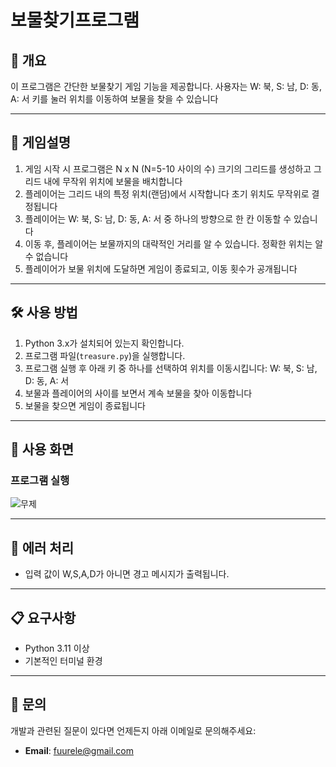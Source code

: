 # 보물찾기프로그램

## 📜 개요
이 프로그램은 간단한 보물찾기 게임 기능을 제공합니다. 사용자는 W: 북, S: 남, D: 동, A: 서 키를 눌러 위치를 이동하여 보물을 찾을 수 있습니다

---

## 📂 게임설명
1. 게임 시작 시 프로그램은 N x N (N=5-10 사이의 수) 크기의 그리드를 생성하고 그리드 내에 무작위 위치에 보물을 배치합니다
2. 플레이어는 그리드 내의 특정 위치(랜덤)에서 시작합니다 초기 위치도 무작위로 결정됩니다
3. 플레이어는 W: 북, S: 남, D: 동, A: 서 중 하나의 방향으로 한 칸 이동할 수 있습니다
4. 이동 후, 플레이어는 보물까지의 대략적인 거리를 알 수 있습니다. 정확한 위치는 알 수 없습니다
5. 플레이어가 보물 위치에 도달하면 게임이 종료되고, 이동 횟수가 공개됩니다
   

---

## 🛠️ 사용 방법

1. Python 3.x가 설치되어 있는지 확인합니다.
2. 프로그램 파일(`treasure.py`)을 실행합니다.
3. 프로그램 실행 후 아래 키 중 하나를 선택하여 위치를 이동시킵니다:
    W: 북, S: 남, D: 동, A: 서 
4. 보물과 플레이어의 사이를 보면서 계속 보물을 찾아 이동합니다
5. 보물을 찾으면 게임이 종료됩니다


---

## 🧩 사용 화면

### 프로그램 실행
![무제](https://github.com/user-attachments/assets/b237dc76-33bf-4db6-a270-1d8ac540e83a)



---

## 🐛 에러 처리
- 입력 값이 W,S,A,D가 아니면 경고 메시지가 출력됩니다.


---

## 📋 요구사항
- Python 3.11 이상
- 기본적인 터미널 환경

---

## 📧 문의
개발과 관련된 질문이 있다면 언제든지 아래 이메일로 문의해주세요:
- **Email**: fuurele@gmail.com

